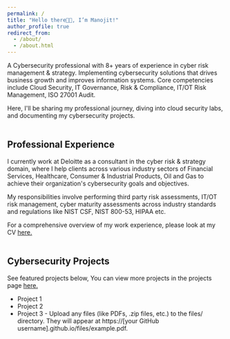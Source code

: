 ```yaml
---
permalink: /
title: "Hello there👋🏼, I’m Manojit!"
author_profile: true
redirect_from: 
  - /about/
  - /about.html
---
```


A Cybersecurity professional with 8+ years of experience in cyber risk management & strategy. Implementing cybersecurity solutions that drives business growth and improves information systems. Core competencies include Cloud Security, IT Governance, Risk & Compliance, IT/OT Risk Management, ISO 27001 Audit.

Here, I'll be sharing my professional journey, diving into cloud security labs, and documenting my cybersecurity projects. <br />
<br />

## Professional Experience

I currently work at Deloitte as a consultant in the cyber risk & strategy domain, where I help clients across various industry sectors of Financial Services, Healthcare, Consumer & Industrial Products, Oil and Gas to achieve their organization's cybersecurity goals and objectives. 

My responsibilities involve performing third party risk assessments, IT/OT risk management, cyber maturity assessments across industry standards and regulations like NIST CSF, NIST 800-53, HIPAA etc. 

For a comprehensive overview of my work experience, please look at my CV [here.](https://manojitnath.github.io/files/CV.pdf)<br />
<br />

## Cybersecurity Projects

See featured projects below, You can view more projects in the projects page [here.](https://manojitnath.github.io/portfolio/)

- Project 1 
- Project 2
- Project 3 - Upload any files (like PDFs, .zip files, etc.) to the files/ directory. They will appear at https://[your GitHub username].github.io/files/example.pdf.

